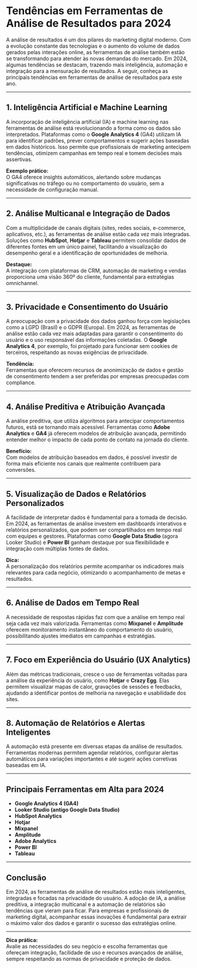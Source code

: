 # Tendências em Ferramentas de Análise de Resultados para 2024

A análise de resultados é um dos pilares do marketing digital moderno. Com a evolução constante das tecnologias e o aumento do volume de dados gerados pelas interações online, as ferramentas de análise também estão se transformando para atender às novas demandas do mercado. Em 2024, algumas tendências se destacam, trazendo mais inteligência, automação e integração para a mensuração de resultados. A seguir, conheça as principais tendências em ferramentas de análise de resultados para este ano.

---

## 1. **Inteligência Artificial e Machine Learning**

A incorporação de inteligência artificial (IA) e machine learning nas ferramentas de análise está revolucionando a forma como os dados são interpretados. Plataformas como o **Google Analytics 4** (GA4) utilizam IA para identificar padrões, prever comportamentos e sugerir ações baseadas em dados históricos. Isso permite que profissionais de marketing antecipem tendências, otimizem campanhas em tempo real e tomem decisões mais assertivas.

**Exemplo prático:**  
O GA4 oferece insights automáticos, alertando sobre mudanças significativas no tráfego ou no comportamento do usuário, sem a necessidade de configuração manual.

---

## 2. **Análise Multicanal e Integração de Dados**

Com a multiplicidade de canais digitais (sites, redes sociais, e-commerce, aplicativos, etc.), as ferramentas de análise estão cada vez mais integradas. Soluções como **HubSpot**, **Hotjar** e **Tableau** permitem consolidar dados de diferentes fontes em um único painel, facilitando a visualização do desempenho geral e a identificação de oportunidades de melhoria.

**Destaque:**  
A integração com plataformas de CRM, automação de marketing e vendas proporciona uma visão 360º do cliente, fundamental para estratégias omnichannel.

---

## 3. **Privacidade e Consentimento do Usuário**

A preocupação com a privacidade dos dados ganhou força com legislações como a LGPD (Brasil) e o GDPR (Europa). Em 2024, as ferramentas de análise estão cada vez mais adaptadas para garantir o consentimento do usuário e o uso responsável das informações coletadas. O **Google Analytics 4**, por exemplo, foi projetado para funcionar sem cookies de terceiros, respeitando as novas exigências de privacidade.

**Tendência:**  
Ferramentas que oferecem recursos de anonimização de dados e gestão de consentimento tendem a ser preferidas por empresas preocupadas com compliance.

---

## 4. **Análise Preditiva e Atribuição Avançada**

A análise preditiva, que utiliza algoritmos para antecipar comportamentos futuros, está se tornando mais acessível. Ferramentas como **Adobe Analytics** e **GA4** já oferecem modelos de atribuição avançada, permitindo entender melhor o impacto de cada ponto de contato na jornada do cliente.

**Benefício:**  
Com modelos de atribuição baseados em dados, é possível investir de forma mais eficiente nos canais que realmente contribuem para conversões.

---

## 5. **Visualização de Dados e Relatórios Personalizados**

A facilidade de interpretar dados é fundamental para a tomada de decisão. Em 2024, as ferramentas de análise investem em dashboards interativos e relatórios personalizados, que podem ser compartilhados em tempo real com equipes e gestores. Plataformas como **Google Data Studio** (agora Looker Studio) e **Power BI** ganham destaque por sua flexibilidade e integração com múltiplas fontes de dados.

**Dica:**  
A personalização dos relatórios permite acompanhar os indicadores mais relevantes para cada negócio, otimizando o acompanhamento de metas e resultados.

---

## 6. **Análise de Dados em Tempo Real**

A necessidade de respostas rápidas faz com que a análise em tempo real seja cada vez mais valorizada. Ferramentas como **Mixpanel** e **Amplitude** oferecem monitoramento instantâneo do comportamento do usuário, possibilitando ajustes imediatos em campanhas e estratégias.

---

## 7. **Foco em Experiência do Usuário (UX Analytics)**

Além das métricas tradicionais, cresce o uso de ferramentas voltadas para a análise da experiência do usuário, como **Hotjar** e **Crazy Egg**. Elas permitem visualizar mapas de calor, gravações de sessões e feedbacks, ajudando a identificar pontos de melhoria na navegação e usabilidade dos sites.

---

## 8. **Automação de Relatórios e Alertas Inteligentes**

A automação está presente em diversas etapas da análise de resultados. Ferramentas modernas permitem agendar relatórios, configurar alertas automáticos para variações importantes e até sugerir ações corretivas baseadas em IA.

---

## **Principais Ferramentas em Alta para 2024**

- **Google Analytics 4 (GA4)**
- **Looker Studio (antigo Google Data Studio)**
- **HubSpot Analytics**
- **Hotjar**
- **Mixpanel**
- **Amplitude**
- **Adobe Analytics**
- **Power BI**
- **Tableau**

---

## **Conclusão**

Em 2024, as ferramentas de análise de resultados estão mais inteligentes, integradas e focadas na privacidade do usuário. A adoção de IA, a análise preditiva, a integração multicanal e a automação de relatórios são tendências que vieram para ficar. Para empresas e profissionais de marketing digital, acompanhar essas inovações é fundamental para extrair o máximo valor dos dados e garantir o sucesso das estratégias online.

---

**Dica prática:**  
Avalie as necessidades do seu negócio e escolha ferramentas que ofereçam integração, facilidade de uso e recursos avançados de análise, sempre respeitando as normas de privacidade e proteção de dados.
